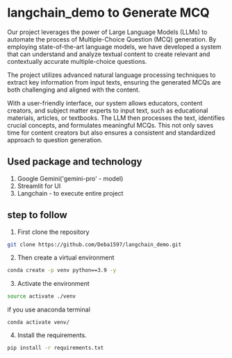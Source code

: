 # langchain_demo to Generate MCQ 

Our project leverages the power of Large Language Models (LLMs) to automate the process of Multiple-Choice Question (MCQ) generation. By employing state-of-the-art language models, we have developed a system that can understand and analyze textual content to create relevant and contextually accurate multiple-choice questions.

The project utilizes advanced natural language processing techniques to extract key information from input texts, ensuring the generated MCQs are both challenging and aligned with the content. 

With a user-friendly interface, our system allows educators, content creators, and subject matter experts to input text, such as educational materials, articles, or textbooks. The LLM then processes the text, identifies crucial concepts, and formulates meaningful MCQs. This not only saves time for content creators but also ensures a consistent and standardized approach to question generation.

## Used package and technology
1. Google Gemini('gemini-pro' - model)
2. Streamlit for UI  
3. Langchain - to execute entire project
## step to follow
1. First clone the repository
```bash
git clone https://github.com/Deba1597/langchain_demo.git
```
2. Then create a virtual environment
```bash
conda create -p venv python==3.9 -y
```
3. Activate the environment
```bash 
source activate ./venv
```
if you use anaconda terminal 
```
conda activate venv/
```
4. Install the requirements.
```bash
pip install -r requirements.txt
```
